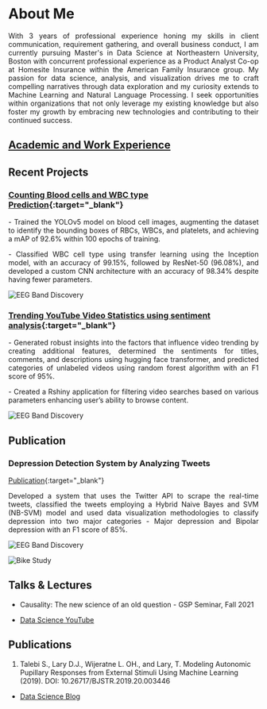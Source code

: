 # About Me

<p align="justify">With 3 years of professional experience honing my skills in client communication, requirement gathering, and overall business conduct, I am currently pursuing Master's in Data Science at Northeastern University, Boston with concurrent professional experience as a Product Analyst Co-op at Homesite Insurance within the American Family Insurance group. My passion for data science, analysis, and visualization drives me to craft compelling narratives through data exploration and my curiosity extends to Machine Learning and Natural Language Processing. I seek opportunities within organizations that not only leverage my existing knowledge but also foster my growth by embracing new technologies and contributing to their continued success. </p>

## [Academic and Work Experience](./about-me.html)

## Recent Projects
### [Counting Blood cells and WBC type Prediction](https://github.com/Kunal18/Blood-Cell-Detection){:target="_blank"}

<p align="justify">- Trained the YOLOv5 model on blood cell images, augmenting the dataset to identify the bounding boxes of RBCs, WBCs, and platelets, and achieving a mAP of 92.6% within 100 epochs of training.</p>
<p align="justify">
- Classified WBC cell type using transfer learning using the Inception model, with an accuracy of 99.15%, followed by ResNet-50 (96.08%), and developed a custom CNN architecture with an accuracy of 98.34% despite having fewer parameters.</p>

![EEG Band Discovery](/assets/img/eeg_band_discovery.jpeg)

### [Trending YouTube Video Statistics using sentiment analysis](https://github.com/Kunal18/Youtube_Statistics#youtubestatistics_sml){:target="_blank"}

<p align="justify">
- Generated robust insights into the factors that influence video trending by creating additional features, determined the sentiments for titles, comments, and descriptions using hugging face transformer, and predicted categories of unlabeled videos using random forest algorithm with an F1 score of 95%.</p>
<p align="justify">
- Created a Rshiny application for filtering video searches based on various parameters enhancing user’s ability to browse content.</p>

![EEG Band Discovery](/assets/img/eeg_band_discovery.jpeg)
## Publication
### Depression Detection System by Analyzing Tweets
[Publication](https://dx.doi.org/10.2139/ssrn.3358809){:target="_blank"}
<p align="justify">
Developed a system that uses the Twitter API to scrape the real-time tweets, classified the tweets employing a Hybrid Naive Bayes and SVM (NB-SVM) model and used data visualization methodologies to classify depression into two major categories - Major depression and Bipolar depression with an F1 score of 85%.
</p>

![EEG Band Discovery](/assets/img/eeg_band_discovery.jpeg)


![Bike Study](/assets/img/bike_study.jpeg)

## Talks & Lectures
- Causality: The new science of an old question - GSP Seminar, Fall 2021


- [Data Science YouTube](https://www.youtube.com/channel/UCa9gErQ9AE5jT2DZLjXBIdA)

## Publications
1. Talebi S., Lary D.J., Wijeratne L. OH., and Lary, T. Modeling Autonomic Pupillary Responses from External Stimuli Using Machine Learning (2019). DOI: 10.26717/BJSTR.2019.20.003446


- [Data Science Blog](https://medium.com/@shawhin)
